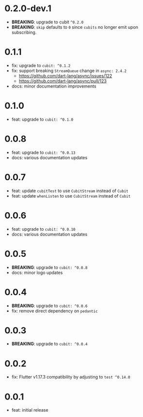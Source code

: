 # 0.2.0-dev.1

- **BREAKING**: upgrade to cubit `^0.2.0`
- **BREAKING**: `skip` defaults to `0` since `cubits` no longer emit upon subscribing.

# 0.1.1

- fix: upgrade to `cubit: ^0.1.2`
- fix: support breaking `StreamQueue` change in `async: 2.4.2`
  - https://github.com/dart-lang/async/issues/122
  - https://github.com/dart-lang/async/pull/123
- docs: minor documentation improvements

# 0.1.0

- feat: upgrade to `cubit: ^0.1.0`

# 0.0.8

- feat: upgrade to `cubit: ^0.0.13`
- docs: various documentation updates

# 0.0.7

- feat: update `cubitTest` to use `CubitStream` instead of `Cubit`
- feat: update `whenListen` to use `CubitStream` instead of `Cubit`

# 0.0.6

- feat: upgrade to `cubit: ^0.0.10`
- docs: various documentation updates

# 0.0.5

- **BREAKING**: upgrade to `cubit: ^0.0.8`
- docs: minor logo updates

# 0.0.4

- **BREAKING**: upgrade to `cubit: ^0.0.6`
- fix: remove direct dependency on `pedantic`

# 0.0.3

- **BREAKING**: upgrade to `cubit: ^0.0.4`

# 0.0.2

- fix: Flutter v1.17.3 compatibility by adjusting to `test ^0.14.0`

# 0.0.1

- feat: initial release
